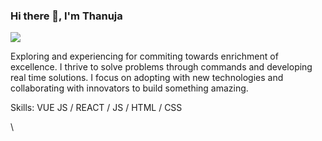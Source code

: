 ### Hi there 👋, I'm Thanuja
![](https://arturssmirnovs.github.io/github-profile-readme-generator/images/banner.png)

Exploring and experiencing for commiting towards enrichment of excellence. I thrive to solve problems through commands and developing real time solutions. I focus on adopting with new technologies and collaborating with innovators to build something amazing.

Skills: VUE JS / REACT / JS / HTML / CSS

\




